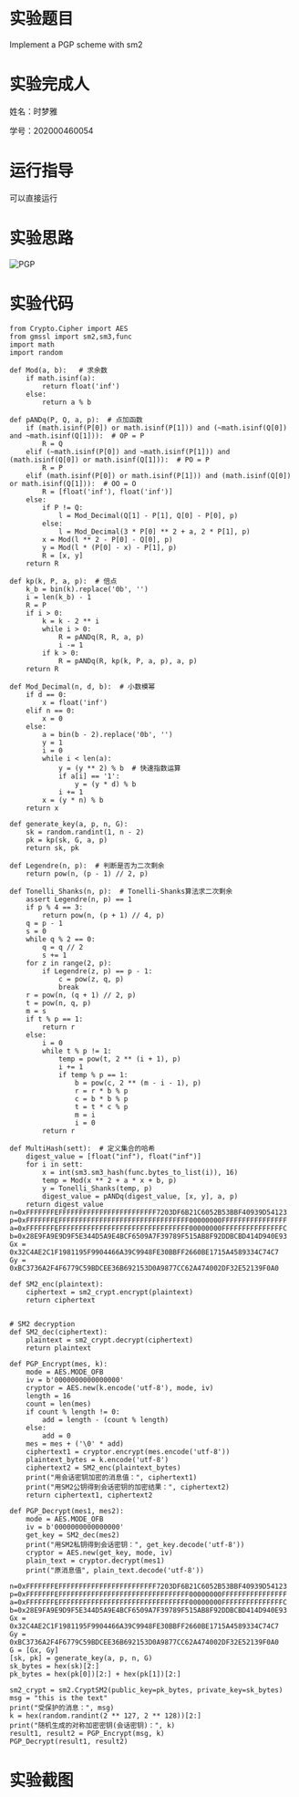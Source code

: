 # 实验题目
Implement a PGP scheme with sm2
# 实验完成人
姓名：时梦雅

学号：202000460054
# 运行指导
可以直接运行
# 实验思路
![PGP](https://user-images.githubusercontent.com/109722365/182006407-15c09670-3114-4ad7-b6b9-7398545fdfd7.jpg)

# 实验代码
    from Crypto.Cipher import AES
    from gmssl import sm2,sm3,func
    import math
    import random

    def Mod(a, b):   # 求余数
        if math.isinf(a):
            return float('inf')
        else:
            return a % b

    def pANDq(P, Q, a, p):  # 点加函数
        if (math.isinf(P[0]) or math.isinf(P[1])) and (~math.isinf(Q[0]) and ~math.isinf(Q[1])):  # OP = P
            R = Q
        elif (~math.isinf(P[0]) and ~math.isinf(P[1])) and (math.isinf(Q[0]) or math.isinf(Q[1])):  # PO = P
            R = P
        elif (math.isinf(P[0]) or math.isinf(P[1])) and (math.isinf(Q[0]) or math.isinf(Q[1])):  # OO = O
            R = [float('inf'), float('inf')]
        else:
            if P != Q:
                l = Mod_Decimal(Q[1] - P[1], Q[0] - P[0], p)
            else:
                l = Mod_Decimal(3 * P[0] ** 2 + a, 2 * P[1], p)
            x = Mod(l ** 2 - P[0] - Q[0], p)
            y = Mod(l * (P[0] - x) - P[1], p)
            R = [x, y]
        return R

    def kp(k, P, a, p):  # 倍点
        k_b = bin(k).replace('0b', '')
        i = len(k_b) - 1
        R = P
        if i > 0:
            k = k - 2 ** i
            while i > 0:
                R = pANDq(R, R, a, p)
                i -= 1
            if k > 0:
                R = pANDq(R, kp(k, P, a, p), a, p)
        return R

    def Mod_Decimal(n, d, b):  # 小数模幂
        if d == 0:
            x = float('inf')
        elif n == 0:
            x = 0
        else:
            a = bin(b - 2).replace('0b', '')
            y = 1
            i = 0
            while i < len(a):
                y = (y ** 2) % b  # 快速指数运算
                if a[i] == '1':
                    y = (y * d) % b
                i += 1
            x = (y * n) % b
        return x

    def generate_key(a, p, n, G):
        sk = random.randint(1, n - 2)
        pk = kp(sk, G, a, p)
        return sk, pk
    
    def Legendre(n, p):  # 判断是否为二次剩余
        return pow(n, (p - 1) // 2, p)
    
    def Tonelli_Shanks(n, p):  # Tonelli-Shanks算法求二次剩余
        assert Legendre(n, p) == 1
        if p % 4 == 3:
            return pow(n, (p + 1) // 4, p)
        q = p - 1
        s = 0
        while q % 2 == 0:
            q = q // 2
            s += 1
        for z in range(2, p):
            if Legendre(z, p) == p - 1:
                c = pow(z, q, p)
                break
        r = pow(n, (q + 1) // 2, p)
        t = pow(n, q, p)
        m = s
        if t % p == 1:
            return r
        else:
            i = 0
            while t % p != 1:
                temp = pow(t, 2 ** (i + 1), p)
                i += 1
                if temp % p == 1:
                    b = pow(c, 2 ** (m - i - 1), p)
                    r = r * b % p
                    c = b * b % p
                    t = t * c % p
                    m = i
                    i = 0
            return r

    def MultiHash(sett):  # 定义集合的哈希
        digest_value = [float("inf"), float("inf")]
        for i in sett:
            x = int(sm3.sm3_hash(func.bytes_to_list(i)), 16)
            temp = Mod(x ** 2 + a * x + b, p)
            y = Tonelli_Shanks(temp, p)
            digest_value = pANDq(digest_value, [x, y], a, p)
        return digest_value
    n=0xFFFFFFFEFFFFFFFFFFFFFFFFFFFFFFFF7203DF6B21C6052B53BBF40939D54123    
    p=0xFFFFFFFEFFFFFFFFFFFFFFFFFFFFFFFFFFFFFFFF00000000FFFFFFFFFFFFFFFF
    a=0xFFFFFFFEFFFFFFFFFFFFFFFFFFFFFFFFFFFFFFFF00000000FFFFFFFFFFFFFFFC
    b=0x28E9FA9E9D9F5E344D5A9E4BCF6509A7F39789F515AB8F92DDBCBD414D940E93
    Gx = 0x32C4AE2C1F1981195F9904466A39C9948FE30BBFF2660BE1715A4589334C74C7
    Gy = 0xBC3736A2F4F6779C59BDCEE36B692153D0A9877CC62A474002DF32E52139F0A0

    def SM2_enc(plaintext):
        ciphertext = sm2_crypt.encrypt(plaintext)
        return ciphertext


    # SM2 decryption
    def SM2_dec(ciphertext):
        plaintext = sm2_crypt.decrypt(ciphertext)
        return plaintext

    def PGP_Encrypt(mes, k):
        mode = AES.MODE_OFB
        iv = b'0000000000000000'
        cryptor = AES.new(k.encode('utf-8'), mode, iv)
        length = 16
        count = len(mes)
        if count % length != 0:
            add = length - (count % length)
        else:
            add = 0
        mes = mes + ('\0' * add)
        ciphertext1 = cryptor.encrypt(mes.encode('utf-8'))
        plaintext_bytes = k.encode('utf-8')
        ciphertext2 = SM2_enc(plaintext_bytes)
        print("用会话密钥加密的消息值：", ciphertext1)
        print("用SM2公钥得到会话密钥的加密结果：", ciphertext2)
        return ciphertext1, ciphertext2

    def PGP_Decrypt(mes1, mes2):
        mode = AES.MODE_OFB
        iv = b'0000000000000000'
        get_key = SM2_dec(mes2)
        print("用SM2私钥得到会话密钥：", get_key.decode('utf-8'))
        cryptor = AES.new(get_key, mode, iv)
        plain_text = cryptor.decrypt(mes1)
        print("原消息值", plain_text.decode('utf-8'))

    n=0xFFFFFFFEFFFFFFFFFFFFFFFFFFFFFFFF7203DF6B21C6052B53BBF40939D54123
    p=0xFFFFFFFEFFFFFFFFFFFFFFFFFFFFFFFFFFFFFFFF00000000FFFFFFFFFFFFFFFF
    a=0xFFFFFFFEFFFFFFFFFFFFFFFFFFFFFFFFFFFFFFFF00000000FFFFFFFFFFFFFFFC
    b=0x28E9FA9E9D9F5E344D5A9E4BCF6509A7F39789F515AB8F92DDBCBD414D940E93
    Gx = 0x32C4AE2C1F1981195F9904466A39C9948FE30BBFF2660BE1715A4589334C74C7
    Gy = 0xBC3736A2F4F6779C59BDCEE36B692153D0A9877CC62A474002DF32E52139F0A0    
    G = [Gx, Gy]
    [sk, pk] = generate_key(a, p, n, G)    
    sk_bytes = hex(sk)[2:]
    pk_bytes = hex(pk[0])[2:] + hex(pk[1])[2:]

    sm2_crypt = sm2.CryptSM2(public_key=pk_bytes, private_key=sk_bytes)
    msg = "this is the text"
    print("受保护的消息：", msg)
    k = hex(random.randint(2 ** 127, 2 ** 128))[2:]
    print("随机生成的对称加密密钥(会话密钥)：", k)
    result1, result2 = PGP_Encrypt(msg, k)
    PGP_Decrypt(result1, result2)
    
# 实验截图
